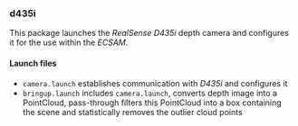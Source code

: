 ### d435i
This package launches the *RealSense D435i* depth camera and configures it for the use within the *ECSAM*.

#### Launch files
+ `camera.launch` establishes communication with *D435i* and configures it
+ `bringup.launch` includes `camera.launch`, converts depth image into a PointCloud, pass-through filters this PointCloud into a box containing the scene and statistically removes the outlier cloud points
